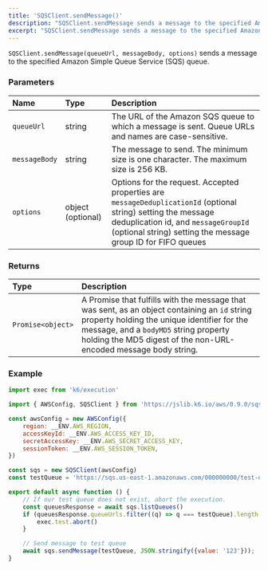 ```yaml
---
title: 'SQSClient.sendMessage()'
description: "SQSClient.sendMessage sends a message to the specified Amazon SQS queue"
excerpt: "SQSClient.sendMessage sends a message to the specified Amazon SQS queue"
---
```


`SQSClient.sendMessage(queueUrl, messageBody, options)` sends a message to the specified Amazon Simple Queue Service (SQS) queue.

### Parameters

| Name          | Type              | Description                                                                                                                                                                                                           |
| :------------ | :---------------- | :-------------------------------------------------------------------------------------------------------------------------------------------------------------------------------------------------------------------- |
| `queueUrl`    | string            | The URL of the Amazon SQS queue to which a message is sent. Queue URLs and names are case-sensitive.                                                                                                                  |
| `messageBody` | string            | The message to send. The minimum size is one character. The maximum size is 256 KB.                                                                                                                                   |
| `options`     | object (optional) | Options for the request. Accepted properties are `messageDeduplicationId` (optional string) setting the message deduplication id, and `messageGroupId` (optional string) setting the message group ID for FIFO queues |

### Returns

| Type     | Description                                                                                                                                                                                                                  |
| :------- | :--------------------------------------------------------------------------------------------------------------------------------------------------------------------------------------------------------------------------- |
| `Promise<object>` | A Promise that fulfills with the message that was sent, as an object containing an `id` string property holding the unique identifier for the message, and a `bodyMD5` string property holding the MD5 digest of the non-URL-encoded message body string. |

### Example

<CodeGroup labels={[]}>

```javascript
import exec from 'k6/execution'

import { AWSConfig, SQSClient } from 'https://jslib.k6.io/aws/0.9.0/sqs.js'

const awsConfig = new AWSConfig({
    region: __ENV.AWS_REGION,
    accessKeyId: __ENV.AWS_ACCESS_KEY_ID,
    secretAccessKey: __ENV.AWS_SECRET_ACCESS_KEY,
    sessionToken: __ENV.AWS_SESSION_TOKEN,
})

const sqs = new SQSClient(awsConfig)
const testQueue = 'https://sqs.us-east-1.amazonaws.com/000000000/test-queue'

export default async function () {
    // If our test queue does not exist, abort the execution.
    const queuesResponse = await sqs.listQueues()
    if (queuesResponse.queueUrls.filter((q) => q === testQueue).length == 0) {
        exec.test.abort()
    }

    // Send message to test queue
    await sqs.sendMessage(testQueue, JSON.stringify({value: '123'}));
}
```

</CodeGroup>